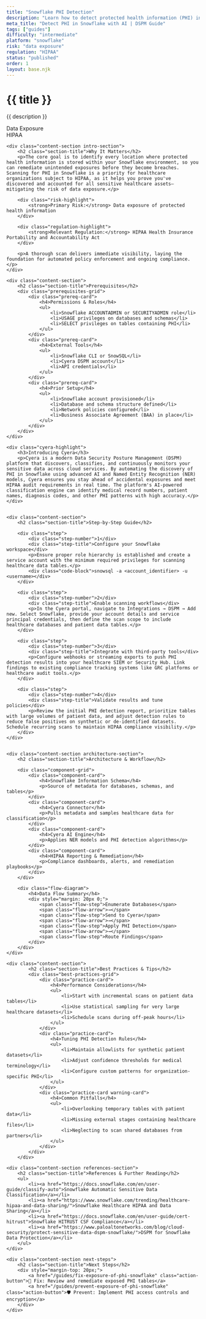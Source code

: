 ```yaml
---
title: "Snowflake PHI Detection"
description: "Learn how to detect protected health information (PHI) in Snowflake environments. Follow step-by-step guidance for HIPAA compliance."
meta_title: "Detect PHI in Snowflake with AI | DSPM Guide"
tags: ["guides"]
difficulty: "intermediate"
platform: "snowflake"
risk: "data exposure"
regulation: "HIPAA"
status: "published"
order: 1
layout: base.njk
---
```


<div class="container">
    <div class="header">
        <h1>{{ title }}</h1>
        <p>{{ description }}</p>
        <div class="badge">Data Exposure</div>
        <div class="badge regulation">HIPAA</div>
    </div>

    <div class="content-section intro-section">
        <h2 class="section-title">Why It Matters</h2>
        <p>The core goal is to identify every location where protected health information is stored within your Snowflake environment, so you can remediate unintended exposures before they become breaches. Scanning for PHI in Snowflake is a priority for healthcare organizations subject to HIPAA, as it helps you prove you've discovered and accounted for all sensitive healthcare assets—mitigating the risk of data exposure.</p>
        
        <div class="risk-highlight">
            <strong>Primary Risk:</strong> Data exposure of protected health information
        </div>
        
        <div class="regulation-highlight">
            <strong>Relevant Regulation:</strong> HIPAA Health Insurance Portability and Accountability Act
        </div>
        
        <p>A thorough scan delivers immediate visibility, laying the foundation for automated policy enforcement and ongoing compliance.</p>
    </div>

    <div class="content-section">
        <h2 class="section-title">Prerequisites</h2>
        <div class="prerequisites-grid">
            <div class="prereq-card">
                <h4>Permissions & Roles</h4>
                <ul>
                    <li>Snowflake ACCOUNTADMIN or SECURITYADMIN role</li>
                    <li>USAGE privileges on databases and schemas</li>
                    <li>SELECT privileges on tables containing PHI</li>
                </ul>
            </div>
            <div class="prereq-card">
                <h4>External Tools</h4>
                <ul>
                    <li>Snowflake CLI or SnowSQL</li>
                    <li>Cyera DSPM account</li>
                    <li>API credentials</li>
                </ul>
            </div>
            <div class="prereq-card">
                <h4>Prior Setup</h4>
                <ul>
                    <li>Snowflake account provisioned</li>
                    <li>Database and schema structure defined</li>
                    <li>Network policies configured</li>
                    <li>Business Associate Agreement (BAA) in place</li>
                </ul>
            </div>
        </div>
    </div>
	
    <div class="cyera-highlight">
        <h3>Introducing Cyera</h3>
        <p>Cyera is a modern Data Security Posture Management (DSPM) platform that discovers, classifies, and continuously monitors your sensitive data across cloud services. By automating the discovery of PHI in Snowflake using advanced AI and Named Entity Recognition (NER) models, Cyera ensures you stay ahead of accidental exposures and meet HIPAA audit requirements in real time. The platform's AI-powered classification engine can identify medical record numbers, patient names, diagnosis codes, and other PHI patterns with high accuracy.</p>
    </div>
	

    <div class="content-section">
        <h2 class="section-title">Step-by-Step Guide</h2>
        
        <div class="step">
            <div class="step-number">1</div>
            <div class="step-title">Configure your Snowflake workspace</div>
            <p>Ensure proper role hierarchy is established and create a service account with the minimum required privileges for scanning healthcare data tables.</p>
            <div class="code-block">snowsql -a <account_identifier> -u <username></div>
        </div>

        <div class="step">
            <div class="step-number">2</div>
            <div class="step-title">Enable scanning workflows</div>
            <p>In the Cyera portal, navigate to Integrations → DSPM → Add new. Select Snowflake, provide your account details and service principal credentials, then define the scan scope to include healthcare databases and patient data tables.</p>
        </div>

        <div class="step">
            <div class="step-number">3</div>
            <div class="step-title">Integrate with third-party tools</div>
            <p>Configure webhooks or streaming exports to push PHI detection results into your healthcare SIEM or Security Hub. Link findings to existing compliance tracking systems like GRC platforms or healthcare audit tools.</p>
        </div>

        <div class="step">
            <div class="step-number">4</div>
            <div class="step-title">Validate results and tune policies</div>
            <p>Review the initial PHI detection report, prioritize tables with large volumes of patient data, and adjust detection rules to reduce false positives on synthetic or de-identified datasets. Schedule recurring scans to maintain HIPAA compliance visibility.</p>
        </div>
    </div>


    <div class="content-section architecture-section">
        <h2 class="section-title">Architecture & Workflow</h2>
        
        <div class="component-grid">
            <div class="component-card">
                <h4>Snowflake Information Schema</h4>
                <p>Source of metadata for databases, schemas, and tables</p>
            </div>
            <div class="component-card">
                <h4>Cyera Connector</h4>
                <p>Pulls metadata and samples healthcare data for classification</p>
            </div>
            <div class="component-card">
                <h4>Cyera AI Engine</h4>
                <p>Applies NER models and PHI detection algorithms</p>
            </div>
            <div class="component-card">
                <h4>HIPAA Reporting & Remediation</h4>
                <p>Compliance dashboards, alerts, and remediation playbooks</p>
            </div>
        </div>

        <div class="flow-diagram">
            <h4>Data Flow Summary</h4>
            <div style="margin: 20px 0;">
                <span class="flow-step">Enumerate Databases</span>
                <span class="flow-arrow">→</span>
                <span class="flow-step">Send to Cyera</span>
                <span class="flow-arrow">→</span>
                <span class="flow-step">Apply PHI Detection</span>
                <span class="flow-arrow">→</span>
                <span class="flow-step">Route Findings</span>
            </div>
        </div>
    </div>

	<div class="content-section">
	        <h2 class="section-title">Best Practices & Tips</h2>
	        <div class="best-practices-grid">
	            <div class="practice-card">
	                <h4>Performance Considerations</h4>
	                <ul>
	                    <li>Start with incremental scans on patient data tables</li>
	                    <li>Use statistical sampling for very large healthcare datasets</li>
	                    <li>Schedule scans during off-peak hours</li>
	                </ul>
	            </div>
	            <div class="practice-card">
	                <h4>Tuning PHI Detection Rules</h4>
	                <ul>
	                    <li>Maintain allowlists for synthetic patient datasets</li>
	                    <li>Adjust confidence thresholds for medical terminology</li>
	                    <li>Configure custom patterns for organization-specific PHI</li>
	                </ul>
	            </div>
	            <div class="practice-card warning-card">
	                <h4>Common Pitfalls</h4>
	                <ul>
	                    <li>Overlooking temporary tables with patient data</li>
	                    <li>Missing external stages containing healthcare files</li>
	                    <li>Neglecting to scan shared databases from partners</li>
	                </ul>
	            </div>
	        </div>
	    </div>

    <div class="content-section references-section">
        <h2 class="section-title">References & Further Reading</h2>
        <ul>
            <li><a href="https://docs.snowflake.com/en/user-guide/classify-auto">Snowflake Automatic Sensitive Data Classification</a></li>
            <li><a href="https://www.snowflake.com/trending/healthcare-hipaa-and-data-sharing/">Snowflake Healthcare HIPAA and Data Sharing</a></li>
            <li><a href="https://docs.snowflake.com/en/user-guide/cert-hitrust">Snowflake HITRUST CSF Compliance</a></li>
            <li><a href="https://www.paloaltonetworks.com/blog/cloud-security/protect-sensitive-data-dspm-snowflake/">DSPM for Snowflake Data Protection</a></li>
        </ul>
    </div>

    <div class="content-section next-steps">
        <h2 class="section-title">Next Steps</h2>
        <div style="margin-top: 20px;">
            <a href="/guides/fix-exposure-of-phi-snowflake" class="action-button">🔧 Fix: Review and remediate exposed PHI tables</a>
            <a href="/guides/prevent-exposure-of-phi-snowflake" class="action-button">🛡️ Prevent: Implement PHI access controls and encryption</a>
        </div>
    </div>
</div>